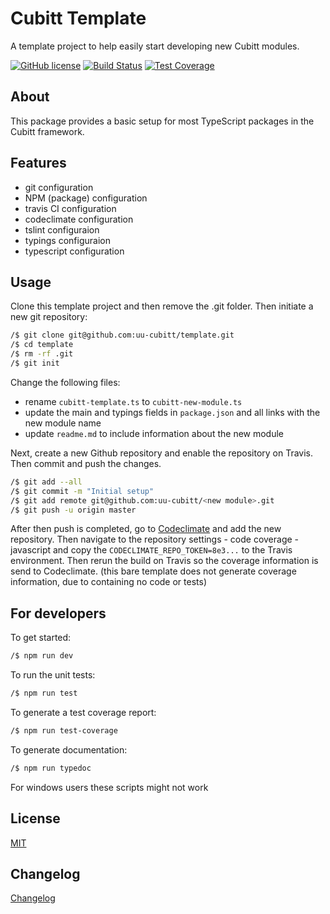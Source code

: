 # Cubitt Template

A template project to help easily start developing new Cubitt modules.

[![GitHub license](https://img.shields.io/badge/license-MIT-blue.svg)](https://raw.githubusercontent.com/uu-cubitt/template/master/LICENSE)
[![Build Status](https://travis-ci.org/uu-cubitt/template.svg?branch=master)](https://travis-ci.org/uu-cubitt/template)
[![Test Coverage](https://codeclimate.com/github/uu-cubitt/template/badges/coverage.svg)](https://codeclimate.com/github/uu-cubitt/template/coverage)

## About

This package provides a basic setup for most TypeScript packages in 
the Cubitt framework.

## Features

* git configuration
* NPM (package) configuration
* travis CI configuration
* codeclimate configuration
* tslint configuraion
* typings configuraion
* typescript configuration

## Usage

Clone this template project and then remove the .git folder.
Then initiate a new git repository:

```bash
/$ git clone git@github.com:uu-cubitt/template.git
/$ cd template
/$ rm -rf .git
/$ git init
```

Change the following files:

* rename ```cubitt-template.ts``` to ```cubitt-new-module.ts```
* update the main and typings fields in ```package.json``` and all links with the new module name
* update ```readme.md``` to include information about the new module

Next, create a new Github repository and enable the repository on Travis.
Then commit and push the changes.

```bash
/$ git add --all
/$ git commit -m "Initial setup"
/$ git add remote git@github.com:uu-cubitt/<new module>.git
/$ git push -u origin master
```

After then push is completed, go to [Codeclimate](https://codeclimate.com/dashboard) and add the new repository.
Then navigate to the repository settings - code coverage - javascript
and copy the ```CODECLIMATE_REPO_TOKEN=8e3...``` to the Travis environment.
Then rerun the build on Travis so the coverage information is send to Codeclimate.
(this bare template does not generate coverage information, due to containing no code or tests)

## For developers

To get started:

```bash
/$ npm run dev
```

To run the unit tests:

```bash
/$ npm run test
```

To generate a test coverage report:

```bash
/$ npm run test-coverage
```

To generate documentation:

```bash
/$ npm run typedoc
```

For windows users these scripts might not work

## License

[MIT](LICENSE)

## Changelog

[Changelog](changelog.md)
